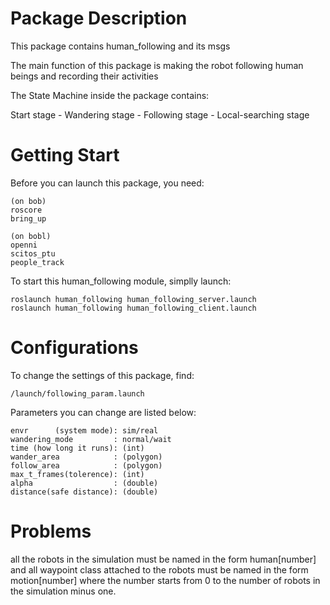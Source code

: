 Package Description
=====================
This package contains human_following and its msgs

The main function of this package is making the robot following human beings and recording their activities

The State Machine inside the package contains:

  Start stage - Wandering stage - Following stage - Local-searching stage
  
Getting Start
=========================
Before you can launch this package, you need:
    
    (on bob)
    roscore
    bring_up
    
    (on bobl)
    openni
    scitos_ptu
    people_track

To start this human_following module, simplly launch:
    
    roslaunch human_following human_following_server.launch
    roslaunch human_following human_following_client.launch
    
Configurations
==========================
To change the settings of this package, find:
    
    /launch/following_param.launch
    
Parameters you can change are listed below:

    envr      (system mode): sim/real
    wandering_mode         : normal/wait
    time (how long it runs): (int)
    wander_area            : (polygon)
    follow_area            : (polygon)
    max_t_frames(tolerence): (int)
    alpha                  : (double)
    distance(safe distance): (double)
    
    
Problems
============================
all the robots in the simulation must be named in the form
  human[number]
and all waypoint class attached to the robots must be named in the form
  motion[number]
where the number starts from 0 to the number of robots in the simulation minus one.
